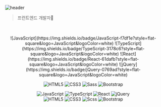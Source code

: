 ![header](https://capsule-render.vercel.app/api?type=waving&color=auto&height=300&section=header&text=🙆🏻‍♀️I%20AM%20SOHEE🙆🏻‍♀️&fontSize=60)

> 프런트엔드 개발자🌱

<br/>
<br/>
<center>
![JavaScript](https://img.shields.io/badge/JavaScript-f7df1e?style=flat-square&logo=JavaScript&logoColor=white)
![TypeScript](https://img.shields.io/badge/TypeScript-3178c6?style=flat-square&logo=JavaScript&logoColor=white)
![React](https://img.shields.io/badge/React-61dafb?style=flat-square&logo=JavaScript&logoColor=white)
![jQuery](https://img.shields.io/badge/jQuery-0769ad?style=flat-square&logo=JavaScript&logoColor=white)

![HTML5](https://img.shields.io/badge/HTML5-e34f26?style=flat-square&logo=JavaScript&logoColor=white)
![CSS3](https://img.shields.io/badge/CSS3-1572b6?style=flat-square&logo=JavaScript&logoColor=white)
![Sass](https://img.shields.io/badge/Sass-cc6699?style=flat-square&logo=JavaScript&logoColor=white)
![Bootstrap](https://img.shields.io/badge/Bootstrap-7952B3?style=flat-square&logo=JavaScript&logoColor=white)
</center>
<p align="center">
   <img src="https://img.shields.io/badge/JavaScript-f7df1e?style=flat-square&logo=JavaScript&logoColor=white" alt="JavaScript" />
   <img src="https://img.shields.io/badge/TypeScript-3178c6?style=flat-square&logo=TypeScript&logoColor=white" alt="TypeScript" />
   <img src="https://img.shields.io/badge/React-61dafb?style=flat-square&logo=React&logoColor=white" alt="React" />
   <img src="https://img.shields.io/badge/jQuery-0769ad?style=flat-square&logo=jQuery&logoColor=white" alt="jQuery" />
   <br/>
   <img src="https://img.shields.io/badge/HTML5-e34f26?style=flat-square&logo=HTML5&logoColor=white" alt="HTML5" />
   <img src="https://img.shields.io/badge/CSS3-1572b6?style=flat-square&logo=CSS3&logoColor=white" alt="CSS3" />
   <img src="https://img.shields.io/badge/Sass-cc6699?style=flat-square&logo=Sass&logoColor=white" alt="Scss" />
   <img src="https://img.shields.io/badge/Bootstrap-7952B3?style=flat-square&logo=Bootstrap&logoColor=white" alt="Bootstrap" />
</p>
